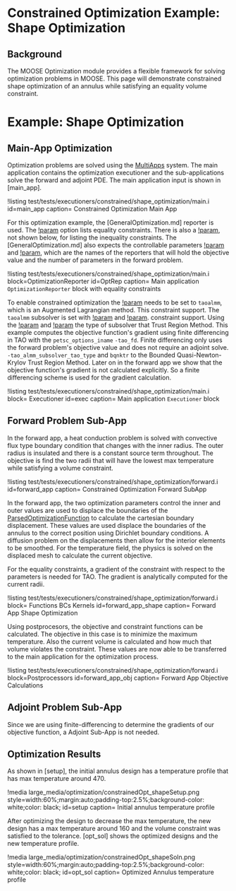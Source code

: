 # Constrained Optimization Example: Shape Optimization

## Background

The MOOSE Optimization module provides a flexible framework for solving
optimization problems in MOOSE. This page will demonstrate constrained shape
optimization of an annulus while satisfying an equality volume constraint.

# Example: Shape Optimization

## Main-App Optimization

Optimization problems are solved using the [MultiApps](MultiApps/index.md)
system.  The main application contains the optimization executioner and the
sub-applications solve the forward and adjoint PDE.   The main application input
is shown in [main_app].

!listing test/tests/executioners/constrained/shape_optimization/main.i
         id=main_app
         caption= Constrained Optimization Main App

For this optimization example, the [GeneralOptimization.md] reporter is used. The
[!param](/OptimizationReporter/OptimizationReporter/equality_names) option lists
equality constraints. There is also a
[!param](/OptimizationReporter/OptimizationReporter/inequality_names), not shown
below, for listing the inequality constraints. The
[GeneralOptimization.md] also expects
the controllable parameters
[!param](/OptimizationReporter/GeneralOptimization/objective_name) and
[!param](/OptimizationReporter/GeneralOptimization/num_values_name), which
are the names of the reporters that will hold the objective value and the number
of parameters in the forward problem.


!listing test/tests/executioners/constrained/shape_optimization/main.i
         block=OptimizationReporter
         id=OptRep
         caption= Main application `OptimizationReporter` block with equality
         constraints

To enable constrained optimization the
[!param](/Executioner/Optimize/tao_solver) needs to be set to `taoalmm`, which
is an Augmented Lagrangian method. This
constraint support. The `taoalmm` subsolver is set with [!param](/Executioner/Optimize/petsc_options_iname) and
[!param](/Executioner/Optimize/petsc_options_value).
constraint support. Using the
[!param](/Executioner/Optimize/petsc_options_iname) and
[!param](/Executioner/Optimize/petsc_options_value) the type of subsolver that
Trust Region Method. This example computes the objective function's gradient using finite differencing in TAO with the `petsc_options_iname` `-tao_fd`.  Finite differencing only uses the forward problem's objective value and does not require an adjoint solve.
`-tao_almm_subsolver_tao_type` and  `bqnktr` to the Bounded Quasi-Newton-Krylov
Trust Region Method. Later on in the forward app we show that the objective
function's gradient is not calculated explicitly. So a finite differencing scheme
is used for the gradient calculation.

!listing test/tests/executioners/constrained/shape_optimization/main.i
        block= Executioner
        id=exec
        caption= Main application `Executioner` block

## Forward Problem Sub-App

In the forward app, a heat conduction problem is solved with convective flux
type boundary condition that changes with the inner radius. The outer radius is
insulated and there is a constant source term throughout. The objective is
find the two radii that will have the lowest max temperature while satisfying a
volume constraint.

!listing test/tests/executioners/constrained/shape_optimization/forward.i
         id=forward_app
         caption= Constrained Optimization Forward SubApp

In the forward app, the two optimization parameters control the inner and outer
values are used to displace the boundaries of the
[ParsedOptimizationFunction](/Functions/ParsedOptimizationFunction) to calculate
the cartesian boundary displacement. These
values are used displace the boundaries of the
annulus to the correct position using Dirichlet boundary conditions. A diffusion
problem on the displacements then allow for the interior elements to be
smoothed. For the temperature field, the physics is solved on the displaced mesh
to calculate the current objective.

For the equality constraints, a gradient of the constraint with respect to the
parameters is needed for TAO. The gradient is analytically computed for the
current radii.

!listing test/tests/executioners/constrained/shape_optimization/forward.i
         block= Functions BCs Kernels
         id=forward_app_shape
         caption= Forward App Shape Optimization

Using postprocesors, the objective and constraint functions can be calculated.
The objective in this case is to minimize the maximum temperature. Also the
current volume is calculated and how much that volume violates the constraint.
These values are now able to be transferred to the main application for the
optimization process.


!listing test/tests/executioners/constrained/shape_optimization/forward.i
         block=Postprocessors
         id=forward_app_obj
         caption= Forward App Objective Calculations

## Adjoint Problem Sub-App

Since we are using finite-differencing to determine the gradients of our
objective function, a Adjoint Sub-App is not needed.

## Optimization Results

As shown in [setup], the initial annulus design has a temperature profile that
has max temperature around 470.

!media large_media/optimization/constrainedOpt_shapeSetup.png
        style=width:60%;margin:auto;padding-top:2.5%;background-color: white;color: black;
        id=setup
        caption= Initial annulus temperature profile

After optimizing the design to decrease the max
temperature, the new design has a max temperature around 160 and the volume
constraint was satisfied to the tolerance. [opt_sol] shows the optimized designs
and the new temperature profile.

!media large_media/optimization/constrainedOpt_shapeSoln.png
        style=width:60%;margin:auto;padding-top:2.5%;background-color: white;color: black;
        id=opt_sol
        caption= Optimized Annulus temperature profile

